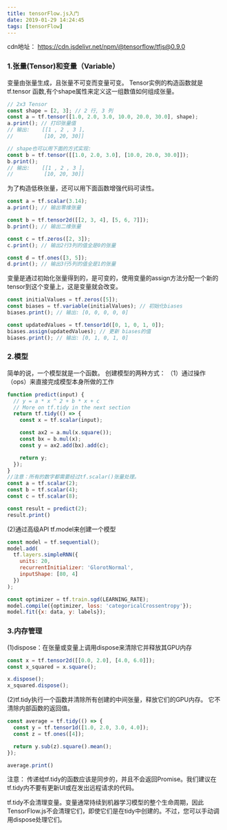 ```yaml
---
title: tensorFlow.js入门
date: 2019-01-29 14:24:45
tags: [tensorFlow]
---
```

cdn地址：
https://cdn.jsdelivr.net/npm/@tensorflow/tfjs@0.9.0

### 1.张量(Tensor)和变量（Variable）
变量由张量生成，且张量不可变而变量可变。
Tensor实例的构造函数就是 tf.tensor 函数,有个shape属性来定义这一组数值如何组成张量。
```javascript
// 2x3 Tensor
const shape = [2, 3]; // 2 行, 3 列
const a = tf.tensor([1.0, 2.0, 3.0, 10.0, 20.0, 30.0], shape);
a.print(); // 打印张量值
// 输出:    [[1 , 2 , 3 ],
//          [10, 20, 30]]

// shape也可以用下面的方式实现:
const b = tf.tensor([[1.0, 2.0, 3.0], [10.0, 20.0, 30.0]]);
b.print();
// 输出:    [[1 , 2 , 3 ],
//          [10, 20, 30]]
```
为了构造低秩张量，还可以用下面函数增强代码可读性。
```javascript
const a = tf.scalar(3.14);
a.print(); // 输出零维张量

const b = tf.tensor2d([[2, 3, 4], [5, 6, 7]]);
b.print(); // 输出二维张量

const c = tf.zeros([2, 3]);
c.print(); // 输出2行3列的值全是0的张量

const d = tf.ones([3, 5]);
d.print(); // 输出3行5列的值全是1的张量
```

变量是通过初始化张量得到的，是可变的，使用变量的assign方法分配一个新的tensor到这个变量上，这是变量就会改变。
```javascript
const initialValues = tf.zeros([5]);
const biases = tf.variable(initialValues); // 初始化biases
biases.print(); // 输出: [0, 0, 0, 0, 0]

const updatedValues = tf.tensor1d([0, 1, 0, 1, 0]);
biases.assign(updatedValues); // 更新 biases的值
biases.print(); // 输出: [0, 1, 0, 1, 0]
```


### 2.模型
简单的说，一个模型就是一个函数。
创建模型的两种方式：
（1）通过操作（ops）来直接完成模型本身所做的工作
```javascript
function predict(input) {
  // y = a * x ^ 2 + b * x + c
  // More on tf.tidy in the next section
  return tf.tidy(() => {
    const x = tf.scalar(input);

    const ax2 = a.mul(x.square());
    const bx = b.mul(x);
    const y = ax2.add(bx).add(c);

    return y;
  });
}
//注意：所有的数字都需要经过tf.scalar()张量处理。
const a = tf.scalar(2);
const b = tf.scalar(4);
const c = tf.scalar(8);

const result = predict(2);
result.print() 
```
(2)通过高级API tf.model来创建一个模型
```javascript
const model = tf.sequential();
model.add(
  tf.layers.simpleRNN({
    units: 20,
    recurrentInitializer: 'GlorotNormal',
    inputShape: [80, 4]
  })
);

const optimizer = tf.train.sgd(LEARNING_RATE);
model.compile({optimizer, loss: 'categoricalCrossentropy'});
model.fit({x: data, y: labels});
```

### 3.内存管理
(1)dispose：在张量或变量上调用dispose来清除它并释放其GPU内存
```javascript
const x = tf.tensor2d([[0.0, 2.0], [4.0, 6.0]]);
const x_squared = x.square();

x.dispose();
x_squared.dispose();
```

(2)tf.tidy执行一个函数并清除所有创建的中间张量，释放它们的GPU内存。
它不清除内部函数的返回值。
```javascript
const average = tf.tidy(() => {
  const y = tf.tensor1d([1.0, 2.0, 3.0, 4.0]);
  const z = tf.ones([4]);

  return y.sub(z).square().mean();
});

average.print()
```
注意：
传递给tf.tidy的函数应该是同步的，并且不会返回Promise。我们建议在tf.tidy内不要有更新UI或在发出远程请求的代码。

tf.tidy不会清理变量。变量通常持续到机器学习模型的整个生命周期，因此TensorFlow.js不会清理它们，即使它们是在tidy中创建的。不过，您可以手动调用dispose处理它们。


